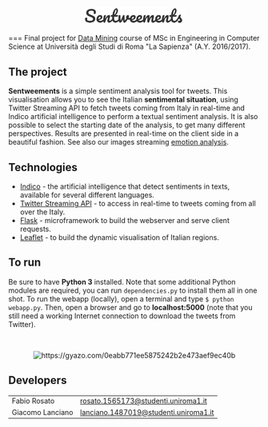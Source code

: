 <p align="center"><img src="img/logo.JPG"width=40%/></p>

===
Final project for [Data Mining](http://aris.me/index.php/data-mining-2016) course of MSc in Engineering in Computer Science
at Università degli Studi di Roma "La Sapienza" (A.Y. 2016/2017).

## The project
**Sentweements** is a simple sentiment analysis tool for tweets.
This visualisation allows you to see the Italian **sentimental situation**, using Twitter Streaming API to fetch tweets
coming from Italy in real-time and Indico artificial intelligence to perform a textual sentiment analysis. It is also
possible to select the starting date of the analysis, to get many different perspectives.
Results are presented in real-time on the client side in a beautiful fashion.
See also our images streaming [emotion analysis](https://github.com/giacomolanciano/sentweements).

## Technologies
- [Indico](https://indico.io/) - the artificial intelligence that detect sentiments in texts, available for several different languages.
- [Twitter Streaming API](https://dev.twitter.com/streaming/overview) - to access in real-time to tweets coming from all over the Italy.
- [Flask](http://flask.pocoo.org/) - microframework to build the webserver and serve client requests.
- [Leaflet](http://leafletjs.com/) - to build the dynamic visualisation of Italian regions.

## To run
Be sure to have **Python 3** installed. Note that some additional Python modules are required, you can run `dependencies.py`
to install them all in one shot.
To run the webapp (locally), open a terminal and type `$ python webapp.py`. Then, open a browser and go to
**localhost:5000**  (note that you still need a working Internet connection to download the tweets from Twitter).

<br><p align="center" href="https://gyazo.com/0eabb771ee5875242b2e473aef9ec40b"><img src="https://i.gyazo.com/0eabb771ee5875242b2e473aef9ec40b.gif" alt="https://gyazo.com/0eabb771ee5875242b2e473aef9ec40b" width="50%"/></p>

## Developers

|                |                                     |
|----------------|-------------------------------------|  
|Fabio Rosato    |rosato.1565173@studenti.uniroma1.it  |  
|Giacomo Lanciano|lanciano.1487019@studenti.uniroma1.it|  
